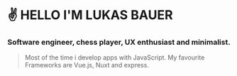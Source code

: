 # ✌️ HELLO I'M LUKAS BAUER

### Software engineer, chess player, UX enthusiast and minimalist. 

> Most of the time i develop apps with JavaScript. My favourite Frameworks are Vue.js, Nuxt and express.
